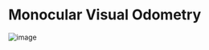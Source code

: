# Monocular Visual Odometry

![image](https://github.com/ruoyu7/ryl/blob/master/README.md/5661576982473_.pic.jpg)
